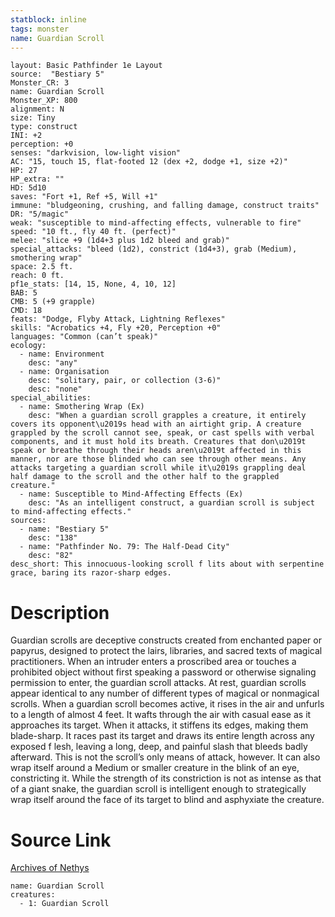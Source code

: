 ```yaml
---
statblock: inline
tags: monster
name: Guardian Scroll
---
```

```statblock
layout: Basic Pathfinder 1e Layout
source:  "Bestiary 5"
Monster_CR: 3
name: Guardian Scroll
Monster_XP: 800
alignment: N
size: Tiny
type: construct
INI: +2
perception: +0
senses: "darkvision, low-light vision"
AC: "15, touch 15, flat-footed 12 (dex +2, dodge +1, size +2)"
HP: 27
HP_extra: ""
HD: 5d10
saves: "Fort +1, Ref +5, Will +1"
immune: "bludgeoning, crushing, and falling damage, construct traits"
DR: "5/magic"
weak: "susceptible to mind-affecting effects, vulnerable to fire"
speed: "10 ft., fly 40 ft. (perfect)"
melee: "slice +9 (1d4+3 plus 1d2 bleed and grab)"
special_attacks: "bleed (1d2), constrict (1d4+3), grab (Medium), smothering wrap"
space: 2.5 ft.
reach: 0 ft.
pf1e_stats: [14, 15, None, 4, 10, 12]
BAB: 5
CMB: 5 (+9 grapple)
CMD: 18
feats: "Dodge, Flyby Attack, Lightning Reflexes"
skills: "Acrobatics +4, Fly +20, Perception +0"
languages: "Common (can’t speak)"
ecology:
  - name: Environment
    desc: "any"
  - name: Organisation
    desc: "solitary, pair, or collection (3-6)"
    desc: "none"
special_abilities:
  - name: Smothering Wrap (Ex)
    desc: "When a guardian scroll grapples a creature, it entirely covers its opponent\u2019s head with an airtight grip. A creature grappled by the scroll cannot see, speak, or cast spells with verbal components, and it must hold its breath. Creatures that don\u2019t speak or breathe through their heads aren\u2019t affected in this manner, nor are those blinded who can see through other means. Any attacks targeting a guardian scroll while it\u2019s grappling deal half damage to the scroll and the other half to the grappled creature."
  - name: Susceptible to Mind-Affecting Effects (Ex)
    desc: "As an intelligent construct, a guardian scroll is subject to mind-affecting effects."
sources:
  - name: "Bestiary 5"
    desc: "138"
  - name: "Pathfinder No. 79: The Half-Dead City"
    desc: "82"
desc_short: This innocuous-looking scroll f lits about with serpentine grace, baring its razor-sharp edges.
```
# Description
Guardian scrolls are deceptive constructs created from enchanted paper or papyrus, designed to protect the lairs, libraries, and sacred texts of magical practitioners. When an intruder enters a proscribed area or touches a prohibited object without first speaking a password or otherwise signaling permission to enter, the guardian scroll attacks. At rest, guardian scrolls appear identical to any number of different types of magical or nonmagical scrolls. When a guardian scroll becomes active, it rises in the air and unfurls to a length of almost 4 feet. It wafts through the air with casual ease as it approaches its target. When it attacks, it stiffens its edges, making them blade-sharp. It races past its target and draws its entire length across any exposed f lesh, leaving a long, deep, and painful slash that bleeds badly afterward. This is not the scroll’s only means of attack, however. It can also wrap itself around a Medium or smaller creature in the blink of an eye, constricting it. While the strength of its constriction is not as intense as that of a giant snake, the guardian scroll is intelligent enough to strategically wrap itself around the face of its target to blind and asphyxiate the creature.
# Source Link
[Archives of Nethys](https://aonprd.com/MonsterDisplay.aspx?ItemName=Guardian%20Scroll)
```encounter-table
name: Guardian Scroll
creatures:
  - 1: Guardian Scroll
```
